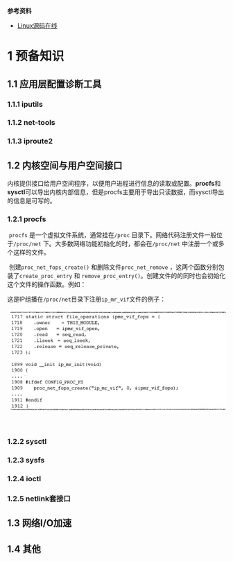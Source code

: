 **参考资料**

- [Linux源码在线](https://elixir.bootlin.com/linux/v5.15.106/source)



# 1 预备知识

## 1.1 应用层配置诊断工具

### 1.1.1 **iputils** 

### 1.1.2 **net-tools**

### 1.1.3 **iproute2**



## 1.2 内核空间与用户空间接口

​	内核提供接口给用户空间程序，以便用户进程进行信息的读取或配置。**procfs**和**sysctl**可以导出内核内部信息，但是procfs主要用于导出只读数据，而sysctl导出的信息是可写的。

### 1.2.1 procfs

​	`procfs` 是一个虚拟文件系统，通常挂在`/proc` 目录下。网络代码注册文件一般位于`/proc/net` 下。大多数网络功能初始化的时，都会在`/proc/net` 中注册一个或多个这样的文件。

​	创建`proc_net_fops_create()` 和删除文件`proc_net_remove` ，这两个函数分别包装了`create_proc_entry` 和 `remove_proc_entry()`。创建文件的的同时也会初始化这个文件的操作函数。例如：

​	这是IP组播在`/proc/net`目录下注册`ip_mr_vif`文件的例子：

<img src="../img/[linux网络] linux内核源码剖析—tcpip实现/1/1.2.1.procfs_1.png" style="zoom:100%;" />

​	



### 1.2.2 sysctl

### 1.2.3 sysfs

### 1.2.4 ioctl

### 1.2.5 netlink套接口

## 1.3 网络I/O加速

## 1.4 其他



